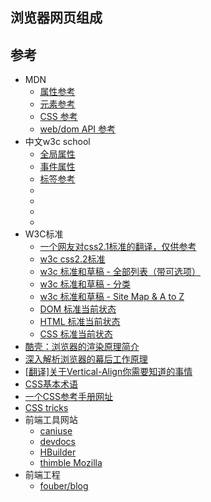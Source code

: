 
## 浏览器网页组成

## 参考

- MDN
    - [属性参考](https://developer.mozilla.org/zh-CN/docs/Web/HTML/Attributes)
    - [元素参考](https://developer.mozilla.org/zh-CN/docs/Web/HTML/Element)
    - [CSS 参考](https://developer.mozilla.org/zh-CN/docs/Web/CSS/Reference)
    - [web/dom API 参考](https://developer.mozilla.org/zh-CN/docs/Web/API)
- 中文w3c school
    - [全局属性](http://www.w3school.com.cn/tags/html_ref_standardattributes.asp)
    - [事件属性](http://www.w3school.com.cn/tags/html_ref_eventattributes.asp)
    - [标签参考](http://www.w3school.com.cn/tags/html_ref_byfunc.asp)
    - []()
    - []()
    - []()
    - []()
- W3C标准
    - [一个网友对css2.1标准的翻译，仅供参考](http://www.ayqy.net/doc/css2-1/cover.html#minitoc)
    - [w3c css2.2标准](https://www.w3.org/TR/CSS22)
    - [w3c 标准和草稿 - 全部列表（带可选项）](https://www.w3.org/TR)
    - [w3c 标准和草稿 - 分类](https://www.w3.org/standards/)
    - [w3c 标准和草稿 - Site Map & A to Z](https://www.w3.org/Consortium/siteindex.html)
    - [DOM 标准当前状态](https://www.w3.org/standards/techs/dom#w3c_all)
    - [HTML 标准当前状态](https://www.w3.org/standards/techs/html#w3c_all)
    - [CSS 标准当前状态](https://www.w3.org/standards/techs/css#w3c_all)
- [酷壳：浏览器的渲染原理简介](https://coolshell.cn/articles/9666.html)
- [深入解析浏览器的幕后工作原理](https://www.cnblogs.com/lhb25/p/how-browsers-work.html)
- [[翻译]关于Vertical-Align你需要知道的事情](https://segmentfault.com/a/1190000002668492)
- [CSS基本术语](https://zhuanlan.zhihu.com/p/20844838)
- [一个CSS参考手册网址](http://css.doyoe.com/)
- [CSS tricks](https://css-tricks.com/)
- 前端工具网站
    - [caniuse](https://caniuse.com/)
    - [devdocs](http://devdocs.io/)
    - [HBuilder](http://www.dcloud.io/)
    - [thimble Mozilla](https://thimble.mozilla.org)
- 前端工程
    - [fouber/blog](https://github.com/fouber/blog/issues/10)